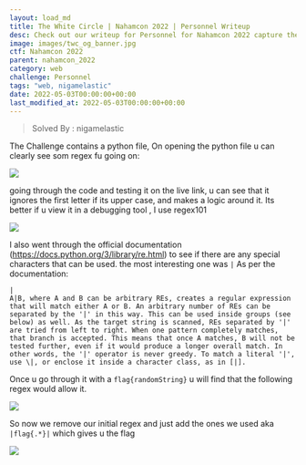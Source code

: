 ```yaml
---
layout: load_md
title: The White Circle | Nahamcon 2022 | Personnel Writeup
desc: Check out our writeup for Personnel for Nahamcon 2022 capture the flag competition.
image: images/twc_og_banner.jpg
ctf: Nahamcon 2022
parent: nahamcon_2022
category: web
challenge: Personnel
tags: "web, nigamelastic"
date: 2022-05-03T00:00:00+00:00
last_modified_at: 2022-05-03T00:00:00+00:00
---
```



> Solved By : nigamelastic

The Challenge contains a python file,
On opening the python file u can clearly see som regex fu going on:

![](https://i.imgur.com/mvSfYju.png)

going through the code and testing it on the live link, u can see that it ignores the first letter if its upper case, and makes a logic around it. Its better if u view it in a debugging tool , I use regex101

![](https://i.imgur.com/XuhDSU4.png)

I also went through the official documentation (https://docs.python.org/3/library/re.html) to see if there are any special characters that can be used. the most interesting one was `|`
As per the documentation:

```
|
A|B, where A and B can be arbitrary REs, creates a regular expression that will match either A or B. An arbitrary number of REs can be separated by the '|' in this way. This can be used inside groups (see below) as well. As the target string is scanned, REs separated by '|' are tried from left to right. When one pattern completely matches, that branch is accepted. This means that once A matches, B will not be tested further, even if it would produce a longer overall match. In other words, the '|' operator is never greedy. To match a literal '|', use \|, or enclose it inside a character class, as in [|].
```

Once u go through it with a `flag{randomString}` u will find that the following regex would allow it. 

![](https://i.imgur.com/DN7cuJb.png)

So now we remove our initial regex and just add the ones we used aka `|flag{.*}|`
which gives u the flag

![](https://i.imgur.com/DrWLAJy.png)